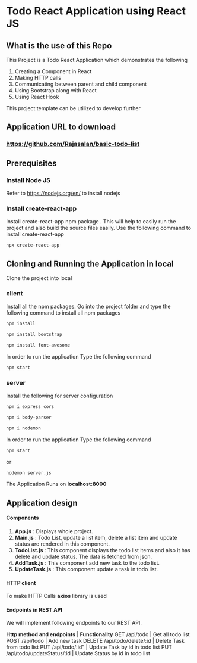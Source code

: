 # Todo React Application using React JS

## What is the use of this Repo

This Project is a Todo React Application which demonstrates the following

1. Creating a Component in React
2. Making HTTP calls
3. Communicating between parent and child component
4. Using Bootstrap along with React
5. Using React Hook

This project template can be utilized to develop further

## Application URL to download

### https://github.com/Rajasalan/basic-todo-list


## Prerequisites

### Install Node JS
Refer to https://nodejs.org/en/ to install nodejs

### Install create-react-app
Install create-react-app npm package . This will help to easily run the project and also build the source files easily. Use the following command to install create-react-app

```bash
npx create-react-app
```

## Cloning and Running the Application in local
Clone the project into local

### client
Install all the npm packages. 
Go into the project folder and type the following command to install all npm packages

```bash
npm install
```
```bash
npm install bootstrap
```
```bash
npm install font-awesome
```

In order to run the application Type the following command
```bash
npm start
```

### server
Install the following for server configuration

```bash
npm i express cors
```
```bash
npm i body-parser
```
```bash
npm i nodemon
```

In order to run the application Type the following command
```bash
npm start
```

or 
```bash
nodemon server.js
```
The Application Runs on **localhost:8000**


## Application design

#### Components
1. **App.js** : Displays whole project.
2. **Main.js** : Todo List, update a list item, delete a list item and update status are rendered in this component.
3. **TodoList.js** : This component displays the todo list items and also it has delete and update status. The data is fetched from json.
4. **AddTask.js** : This component add new task to the todo list.
5. **UpdateTask.js** : This component update a task in todo list.


#### HTTP client
To make HTTP Calls **axios** library is used 

#### Endpoints in REST API

We will implement following endpoints to our REST API.

**Http method and endpoints**             |              **Functionality**
GET /api/todo                         |              Get all todo list
POST /api/todo	                      |              Add new task
DELETE /api/todo/delete/:id	          |              Delete Task from todo list
PUT /api/todo/:id"	                  |              Update Task by id in todo list
PUT /api/todo/updateStatus/:id        |              Update Status by id in todo list
